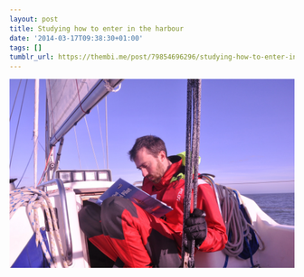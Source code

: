 ```yaml
---
layout: post
title: Studying how to enter in the harbour
date: '2014-03-17T09:38:30+01:00'
tags: []
tumblr_url: https://thembi.me/post/79854696296/studying-how-to-enter-in-the-harbour
---
```

 ![](/files/tumblr_n2ko06fIzc1tq106bo1_1280.jpg)  
